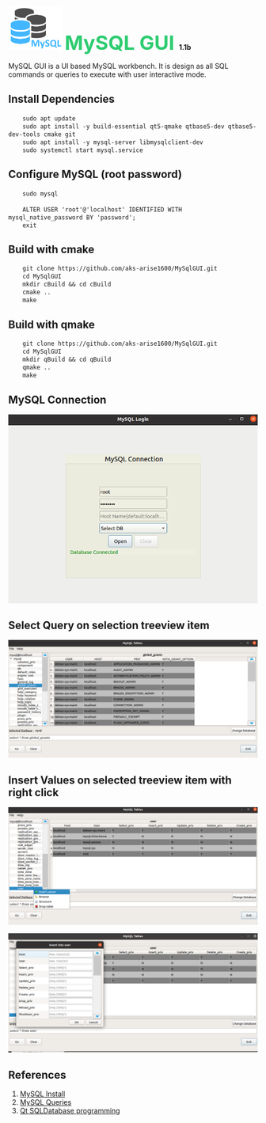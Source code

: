 <p>
<img src="https://github.com/aks-arise1600/MySqlGUI/blob/main/images/mysql-gui.png?raw=true" alt="drawing" width="110"/>
<b style="font-size: 2.5rem; color: #2ecc71">MySQL GUI </b>   <b>1.1b</b>
</p>

MySQL GUI is a UI based MySQL workbench. It is design as all SQL commands or queries to execute with user interactive mode.



## Install Dependencies 

		sudo apt update
		sudo apt install -y build-essential qt5-qmake qtbase5-dev qtbase5-dev-tools cmake git
		sudo apt install -y mysql-server libmysqlclient-dev
		sudo systemctl start mysql.service
		
## Configure MySQL (root password)

		sudo mysql
		
		ALTER USER 'root'@'localhost' IDENTIFIED WITH mysql_native_password BY 'password';
		exit


## Build with cmake

		git clone https://github.com/aks-arise1600/MySqlGUI.git
		cd MySqlGUI
		mkdir cBuild && cd cBuild
		cmake ..
		make
	
## Build with qmake

		git clone https://github.com/aks-arise1600/MySqlGUI.git
		cd MySqlGUI
		mkdir qBuild && cd qBuild
		qmake ..
		make
	
	
	
## MySQL Connection

![alt text](https://github.com/aks-arise1600/MySqlGUI/blob/main/docs/Screenshots/MySQLGUI_001.png?raw=true)


## Select Query on selection treeview item

![alt text](https://github.com/aks-arise1600/MySqlGUI/blob/main/docs/Screenshots/MySQLGUI_002.png?raw=true)


## Insert Values on selected treeview item with right click

![alt text](https://github.com/aks-arise1600/MySqlGUI/blob/main/docs/Screenshots/MySQLGUI_003.png?raw=true)

![alt text](https://github.com/aks-arise1600/MySqlGUI/blob/main/docs/Screenshots/MySQLGUI_004.png?raw=true)

	
## References
1. [MySQL Install](https://www.digitalocean.com/community/tutorials/how-to-install-mysql-on-ubuntu-20-04)
2. [MySQL Queries](https://www.mysqltutorial.org/mysql-cheat-sheet.aspx)
3. [Qt SQLDatabase programming](https://doc.qt.io/qt-6/qsqldatabase.html)




